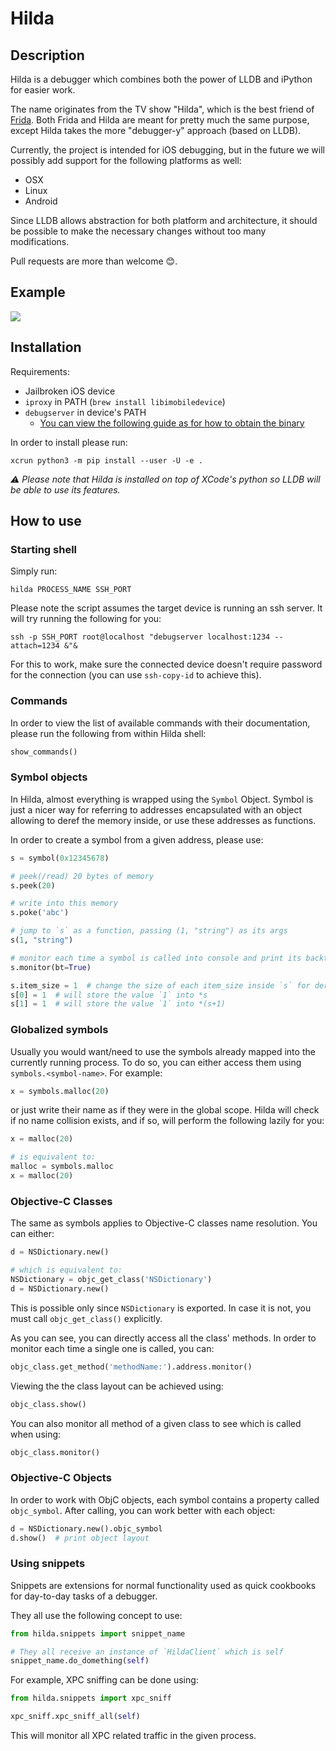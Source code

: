 # Hilda

## Description

Hilda is a debugger which combines both the power of LLDB and iPython for easier work. 

The name originates from  the TV show "Hilda", which is the best friend of 
[Frida](https://frida.re/). Both Frida and Hilda are meant for pretty much
the same purpose, except Hilda takes the more "debugger-y" approach (based on LLDB). 

Currently, the project is intended for iOS debugging, but in the future we 
will possibly add support for the following platforms as well:

* OSX
* Linux
* Android

Since LLDB allows abstraction for both platform and architecture, it should be possible to make the necessary changes
without too many modifications.

Pull requests are more than welcome 😊.

## Example

![](example.gif)

## Installation

Requirements:

* Jailbroken iOS device
* `iproxy` in PATH (`brew install libimobiledevice`)
* `debugserver` in device's PATH
    * [You can view the following guide as for how to obtain the binary](http://iphonedevwiki.net/index.php/Debugserver)

In order to install please run:

```shell
xcrun python3 -m pip install --user -U -e .
```

*⚠️ Please note that Hilda is installed on top of XCode's python so LLDB will be able to use its features.*

## How to use

### Starting shell

Simply run:
```shell
hilda PROCESS_NAME SSH_PORT
```

Please note the script assumes the target device is running an ssh server. It will try running the following for you:
```shell
ssh -p SSH_PORT root@localhost "debugserver localhost:1234 --attach=1234 &"&
```

For this to work, make sure the connected device doesn't require password for the connection (you can use
`ssh-copy-id` to achieve this).

### Commands

In order to view the list of available commands with their documentation, please run the following from within Hilda
shell:

```python
show_commands()
```

### Symbol objects

In Hilda, almost everything is wrapped using the `Symbol` Object. Symbol is just a nicer way for referring to addresses
encapsulated with an object allowing to deref the memory inside, or use these addresses as functions.

In order to create a symbol from a given address, please use:

```python
s = symbol(0x12345678)

# peek(/read) 20 bytes of memory
s.peek(20)

# write into this memory
s.poke('abc')

# jump to `s` as a function, passing (1, "string") as its args 
s(1, "string")

# monitor each time a symbol is called into console and print its backtrace (`bt` option)
s.monitor(bt=True)

s.item_size = 1  # change the size of each item_size inside `s` for derefs
s[0] = 1  # will store the value `1` into *s
s[1] = 1  # will store the value `1` into *(s+1)
```

### Globalized symbols

Usually you would want/need to use the symbols already mapped into the currently running process. To do so, you can
either access them using `symbols.<symbol-name>`. For example:

```python
x = symbols.malloc(20)
```

or just write their name as if they were in the global scope. Hilda will check if no name collision exists, and if so,
will perform the following lazily for you:

```python
x = malloc(20)

# is equivalent to:
malloc = symbols.malloc
x = malloc(20)
```

### Objective-C Classes

The same as symbols applies to Objective-C classes name resolution. You can either:

```python
d = NSDictionary.new()

# which is equivalent to:
NSDictionary = objc_get_class('NSDictionary')
d = NSDictionary.new()
```

This is possible only since `NSDictionary` is exported. In case it is not, you
must call `objc_get_class()` explicitly.

As you can see, you can directly access all the class' methods. In order to monitor each time a single one is called,
you can:

```python
objc_class.get_method('methodName:').address.monitor()
```

Viewing the the class layout can be achieved using:

```python
objc_class.show()
```

You can also monitor all method of a given class to see which is called when using:

```python
objc_class.monitor()
```

### Objective-C Objects

In order to work with ObjC objects, each symbol contains a property called
`objc_symbol`. After calling, you can work better with each object:

```python
d = NSDictionary.new().objc_symbol
d.show()  # print object layout
```

### Using snippets

Snippets are extensions for normal functionality used as quick cookbooks for day-to-day tasks of a debugger.

They all use the following concept to use:

```python
from hilda.snippets import snippet_name

# They all receive an instance of `HildaClient` which is self
snippet_name.do_domething(self)  
```

For example, XPC sniffing can be done using:

```python
from hilda.snippets import xpc_sniff

xpc_sniff.xpc_sniff_all(self)
```

This will monitor all XPC related traffic in the given process.

